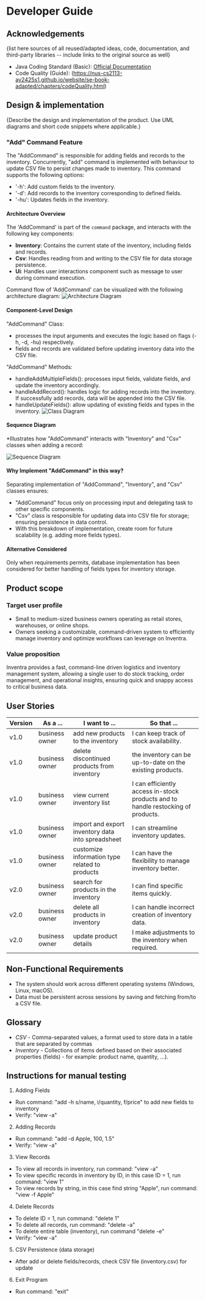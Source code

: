 # Developer Guide

## Acknowledgements
{list here sources of all reused/adapted ideas, code, documentation, and third-party libraries -- include links to the original source as well}
* Java Coding Standard (Basic): [Official Documentation](https://se-education.org/guides/conventions/java/basic.html)
* Code Quality (Guide): (https://nus-cs2113-ay2425s1.github.io/website/se-book-adapted/chapters/codeQuality.html)

## Design & implementation
{Describe the design and implementation of the product. Use UML diagrams and short code snippets where applicable.}

### "Add" Command Feature
The "AddCommand" is responsible for adding fields and records to the inventory. 
Concurrently, "add" command is implemented with behaviour to update CSV file to persist changes made to inventory.
This command supports the following options:
* '-h': Add custom fields to the inventory.
* '-d': Add records to the inventory corresponding to defined fields.
* '-hu': Updates fields in the inventory.

#### Architecture Overview
The 'AddCommand' is part of the `command` package, and interacts with the following key components:
* **Inventory**: Contains the current state of the inventory, including fields and records.
* **Csv**: Handles reading from and writing to the CSV file for data storage persistence.
* **Ui**: Handles user interactions component such as message to user during command execution.

Command flow of 'AddCommand' can be visualized with the following architecture diagram:
![Architecture Diagram](link-to-architecture-diagram)


#### Component-Level Design
"AddCommand" Class:
* processes the input arguments and executes the logic based on flags (-h, -d, -hu) respectively.
* fields and records are validated before updating inventory data into the CSV file.

"AddCommand" Methods:
* handleAddMultipleFields(): processes input fields, validate fields, and update the inventory accordingly.
* handleAddRecord(): handles logic for adding records into the inventory. If successfully add records, data will be appended into the CSV file.
* handleUpdateFields(): allow updating of existing fields and types in the inventory.
  ![Class Diagram](link-to-class-diagram)

#### Sequence Diagram
*Illustrates how "AddCommand" interacts with "Inventory" and "Csv" classes when adding a record:

![Sequence Diagram](link-to-sequence-diagram)



#### Why Implement "AddCommand" in this way?
Separating implementation of "AddCommand", "Inventory", and "Csv" classes ensures:
* "AddCommand" focus only on processing input and delegating task to other specific components.
* "Csv" class is responsible for updating data into CSV file for storage; ensuring persistence in data control.
* With this breakdown of implementation, create room for future scalability (e.g. adding more fields types).

#### Alternative Considered
Only when requirements permits, database implementation has been considered for better handling of fields types for inventory storage.


## Product scope
### Target user profile
* Small to medium-sized business owners operating as retail stores, warehouses, or online shops.
* Owners seeking a customizable, command-driven system to efficiently manage inventory and optimize workflows can leverage on Inventra.

### Value proposition

Inventra provides a fast, command-line driven logistics and inventory management system, allowing a single user to do stock tracking, order management, and operational insights, ensuring quick and snappy access to critical business data.

## User Stories

| Version | As a ...       | I want to ...                                     | So that ...                                                                      |
|--------|----------------|---------------------------------------------------|----------------------------------------------------------------------------------|
| v1.0   | business owner | add new products to the inventory                 | I can keep track of stock availability.                                          |
| v1.0   | business owner | delete discontinued products from inventory       | the inventory can be up-to-date on the existing products.                        |
| v1.0   | business owner | view current inventory list                       | I can efficiently access in-stock products and to handle restocking of products. |
| v1.0   | business owner | import and export inventory data into spreadsheet | I can streamline inventory updates.                                              |
| v1.0   | business owner | customize information type related to products    | I can have the flexibility to manage inventory better.                           |
| v2.0   | business owner | search for products in the inventory              | I can find specific items quickly.                                               |
| v2.0   | business owner | delete all products in inventory                  | I can handle incorrect creation of inventory data.                               |
| v2.0   | business owner | update product details                            | I make adjustments to the inventory when required.                               |

## Non-Functional Requirements
* The system should work across different operating systems (Windows, Linux, macOS).
* Data must be persistent across sessions by saving and fetching from/to a CSV file.

## Glossary

* *CSV* - Comma-separated values, a format used to store data in a table that are separated by commas
* *Inventory* - Collections of items defined based on their associated properties (fields) - for example: product name, quantity, ...).

## Instructions for manual testing
1. Adding Fields
* Run command: "add -h s/name, i/quantity, f/price" to add new fields to inventory
* Verify: "view -a"

2. Adding Records
* Run command: "add -d Apple, 100, 1.5"
* Verify: "view -a"

3. View Records
* To view all records in inventory, run command: "view -a"
* To view specific records in inventory by ID, in this case ID = 1, run command: "view 1"  
* To view records by string, in this case find string "Apple", run command: "view -f Apple"

4. Delete Records
* To delete ID = 1, run command: "delete 1"
* To delete all records, run command: "delete -a"
* To delete entire table (inventory), run command "delete -e"
* Verify: "view -a"

5. CSV Persistence (data storage)
* After add or delete fields/records, check CSV file (inventory.csv) for update

6. Exit Program
* Run command: "exit" 
